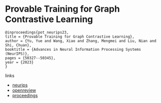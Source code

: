 # Provable Training for Graph Contrastive Learning

```
@inproceedings{pot_neurips23,
title = {Provable Training for Graph Contrastive Learning},
author = {Yu, Yue and Wang, Xiao and Zhang, Mengmei and Liu, Nian and Shi, Chuan},
booktitle = {Advances in Neural Information Processing Systems (NeurIPS)},
pages = {50327--50345},
year = {2023}
}
```

links
- [neurips](https://nips.cc/Conferences/2023/Schedule?showEvent=71351)
- [openreview](https://openreview.net/forum?id=Xasl21tSOf)
- [proceedings](https://papers.nips.cc//paper_files/paper/2023/hash/9d75de47462ffe77addaa7b985fc6d8e-Abstract-Conference.html)
